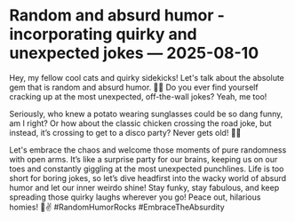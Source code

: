 # Random and absurd humor - incorporating quirky and unexpected jokes — 2025-08-10

Hey, my fellow cool cats and quirky sidekicks! Let's talk about the absolute gem that is random and absurd humor. 🌈✨ Do you ever find yourself cracking up at the most unexpected, off-the-wall jokes? Yeah, me too! 

Seriously, who knew a potato wearing sunglasses could be so dang funny, am I right? Or how about the classic chicken crossing the road joke, but instead, it’s crossing to get to a disco party? Never gets old! 🐔💃

Let's embrace the chaos and welcome those moments of pure randomness with open arms. It’s like a surprise party for our brains, keeping us on our toes and constantly giggling at the most unexpected punchlines. Life is too short for boring jokes, so let’s dive headfirst into the wacky world of absurd humor and let our inner weirdo shine! Stay funky, stay fabulous, and keep spreading those quirky laughs wherever you go! Peace out, hilarious homies! 🤪✌️ #RandomHumorRocks #EmbraceTheAbsurdity